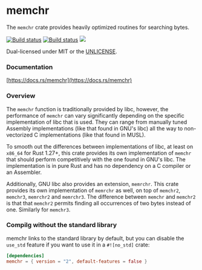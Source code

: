 memchr
======
The `memchr` crate provides heavily optimized routines for searching bytes.

[![Build status](https://api.travis-ci.org/BurntSushi/rust-memchr.png)](https://travis-ci.org/BurntSushi/rust-memchr)
[![Build status](https://ci.appveyor.com/api/projects/status/8i9484t8l4w7uql0/branch/master?svg=true)](https://ci.appveyor.com/project/BurntSushi/rust-memchr/branch/master)
[![](http://meritbadge.herokuapp.com/memchr)](https://crates.io/crates/memchr)

Dual-licensed under MIT or the [UNLICENSE](http://unlicense.org).


### Documentation

[https://docs.rs/memchr](https://docs.rs/memchr)


### Overview

The `memchr` function is traditionally provided by libc, however, the
performance of `memchr` can vary significantly depending on the specific
implementation of libc that is used. They can range from manually tuned
Assembly implementations (like that found in GNU's libc) all the way to
non-vectorized C implementations (like that found in MUSL).

To smooth out the differences between implementations of libc, at least
on `x86_64` for Rust 1.27+, this crate provides its own implementation of
`memchr` that should perform competitively with the one found in GNU's libc.
The implementation is in pure Rust and has no dependency on a C compiler or an
Assembler.

Additionally, GNU libc also provides an extension, `memrchr`. This crate
provides its own implementation of `memrchr` as well, on top of `memchr2`,
`memchr3`, `memrchr2` and `memrchr3`. The difference between `memchr` and
`memchr2` is that that `memchr2` permits finding all occurrences of two bytes
instead of one. Similarly for `memchr3`.

### Compilg without the standard library

memchr links to the standard library by default, but you can disable the
`use_std` feature if you want to use it in a `#![no_std]` crate:

```toml
[dependencies]
memchr = { version = "2", default-features = false }
```
